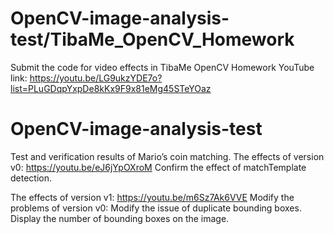 # OpenCV-image-analysis-test/TibaMe_OpenCV_Homework
Submit the code for video effects in TibaMe OpenCV Homework
YouTube link: https://youtu.be/LG9ukzYDE7o?list=PLuGDqpYxpDe8kKx9F9x81eMg45STeYOaz

# OpenCV-image-analysis-test
Test and verification results of Mario’s coin matching.
The effects of version v0: https://youtu.be/eJ6jYpOXroM
Confirm the effect of matchTemplate detection.

The effects of version v1: https://youtu.be/m6Sz7Ak6VVE
Modify the problems of version v0:
Modify the issue of duplicate bounding boxes.
Display the number of bounding boxes on the image.
